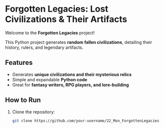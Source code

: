 # Forgotten Legacies: Lost Civilizations & Their Artifacts

Welcome to the **Forgotten Legacies** project!

This Python project generates **random fallen civilizations**, detailing their history, rulers, and legendary artifacts.

## Features
- Generates **unique civilizations and their mysterious relics**
- Simple and expandable **Python code**
- Great for **fantasy writers, RPG players, and lore-building**

## How to Run

1. Clone the repository:
   ```bash
   git clone https://github.com/your-username/22_Mon_ForgottenLegacies.git
